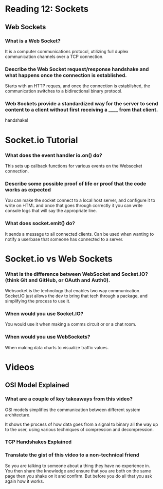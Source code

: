 # Reading 12: Sockets

## Web Sockets

### What is a Web Socket?

It is a computer communications protocol, utilizing full duplex communication channels over a TCP connection. 

### Describe the Web Socket request/response handshake and what happens once the connection is established.

Starts with an HTTP reques, and once the connection is established, the communication switches to a bidirectional binary protocol.

### Web Sockets provide a standardized way for the server to send content to a client without first receiving a ____ from that client.

handshake!

# Socket.io Tutorial

### What does the event handler io.on() do?

This sets up callback functions for various events on the Websocket connection.

### Describe some possible proof of life or proof that the code works as expected

You can make the socket connect to a local host server, and configure it to write on HTML and once that goes through correctly it you can write console logs that will say the appropriate line.

### What does socket.emit() do?

It sends a message to all connected clients. Can be used when wanting to notify a userbase that someone has connected to a server.


# Socket.io vs Web Sockets


### What is the difference between WebSocket and Socket.IO? (think Git and GitHub, or OAuth and Auth0).

Websocket is the technology that enables two way communication. Socket.IO just allows the dev to bring that tech through a package, and simplifying the process to use it.

### When would you use Socket.IO?

You would use it when making a comms circuit or or a chat room.

### When would you use WebSockets?

When making data charts to visualize traffic values.

# Videos
## OSI Model Explained

### What are a couple of key takeaways from this video?

OSI models simplifies the communication between different system architecture.

It shows the process of how data goes from a signal to binary all the way up to the user, using various techniques of compression and decompression.


### TCP Handshakes Explained

### Translate the gist of this video to a non-technical friend

So you are talking to someone about a thing they have no experience in. You then share the knowledge and ensure that you are both on the same page then you shake on it and confirm. But before you do all that you ask again how it works.

